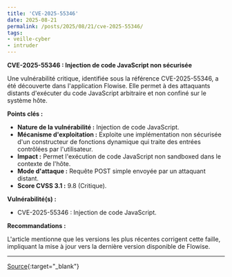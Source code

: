 ```yaml
---
title: 'CVE-2025-55346'
date: 2025-08-21
permalink: /posts/2025/08/21/cve-2025-55346/
tags:
- veille-cyber
- intruder
---
```

**CVE-2025-55346 : Injection de code JavaScript non sécurisée**

Une vulnérabilité critique, identifiée sous la référence CVE-2025-55346, a été découverte dans l'application Flowise. Elle permet à des attaquants distants d'exécuter du code JavaScript arbitraire et non confiné sur le système hôte.

**Points clés :**

*   **Nature de la vulnérabilité :** Injection de code JavaScript.
*   **Mécanisme d'exploitation :** Exploite une implémentation non sécurisée d'un constructeur de fonctions dynamique qui traite des entrées contrôlées par l'utilisateur.
*   **Impact :** Permet l'exécution de code JavaScript non sandboxed dans le contexte de l'hôte.
*   **Mode d'attaque :** Requête POST simple envoyée par un attaquant distant.
*   **Score CVSS 3.1 :** 9.8 (Critique).

**Vulnérabilité(s) :**

*   CVE-2025-55346 : Injection de code JavaScript.

**Recommandations :**

L'article mentionne que les versions les plus récentes corrigent cette faille, impliquant la mise à jour vers la dernière version disponible de Flowise.

---
[Source](https://cvemon.intruder.io/cves/CVE-2025-55346){:target="_blank"}
